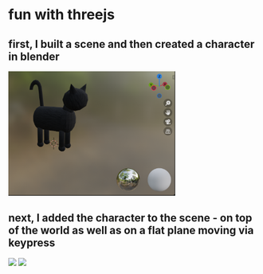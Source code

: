 # fun with threejs

## first, I built a scene and then created a character in blender
<img src="https://github.com/nguyenchloet/threejs/blob/master/BlenderBlackCat.png" height=250px>


## next, I added the character to the scene - on top of the world as well as on a flat plane moving via keypress
<img src="https://github.com/nguyenchloet/threejs/blob/master/CatKeyControlsPreview.mov" height=250px>
<img src="https://github.com/nguyenchloet/threejs/blob/master/CatOnWorldPreview.mov" height=250px>
